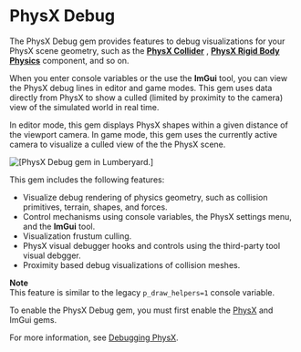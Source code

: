 # PhysX Debug<a name="gems-system-gem-physx-debug"></a>

The PhysX Debug gem provides features to debug visualizations for your PhysX scene geometry, such as the **[PhysX Collider](component-physx-collider.md)** , **[PhysX Rigid Body Physics](component-physx-rigid-body-physics.md)** component, and so on\. 

When you enter console variables or the use the **ImGui** tool, you can view the PhysX debug lines in editor and game modes\. This gem uses data directly from PhysX to show a culled \(limited by proximity to the camera\) view of the simulated world in real time\.

In editor mode, this gem displays PhysX shapes within a given distance of the viewport camera\. In game mode, this gem uses the currently active camera to visualize a culled view of the the PhysX scene\.

![\[PhysX Debug gem in Lumberyard.\]](http://docs.aws.amazon.com/lumberyard/latest/userguide/images/gems-system-physx-debug.png)

This gem includes the following features:
+ Visualize debug rendering of physics geometry, such as collision primitives, terrain, shapes, and forces\.
+ Control mechanisms using console variables, the PhysX settings menu, and the **ImGui** tool\.
+ Visualization frustum culling\.
+ PhysX visual debugger hooks and controls using the third\-party tool visual debgger\. 
+ Proximity based debug visualizations of collision meshes\.

**Note**  
This feature is similar to the legacy `p_draw_helpers=1` console variable\.

To enable the PhysX Debug gem, you must first enable the [PhysX](gems-system-gem-physx.md) and ImGui gems\.

For more information, see [Debugging PhysX](debugging-physx.md)\.